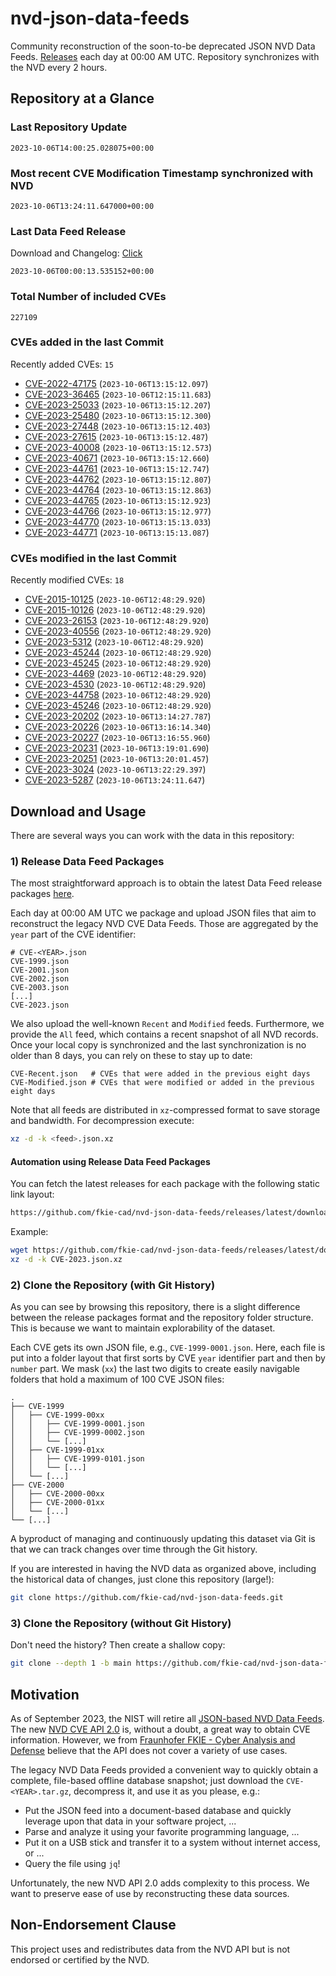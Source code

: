 # nvd-json-data-feeds

Community reconstruction of the soon-to-be deprecated JSON NVD Data Feeds. 
[Releases](https://github.com/fkie-cad/nvd-json-data-feeds/releases/latest) each day at 00:00 AM UTC.
Repository synchronizes with the NVD every 2 hours.

## Repository at a Glance

### Last Repository Update

```plain
2023-10-06T14:00:25.028075+00:00
```

### Most recent CVE Modification Timestamp synchronized with NVD

```plain
2023-10-06T13:24:11.647000+00:00
```

### Last Data Feed Release

Download and Changelog: [Click](https://github.com/fkie-cad/nvd-json-data-feeds/releases/latest)

```plain
2023-10-06T00:00:13.535152+00:00
```

### Total Number of included CVEs

```plain
227109
```

### CVEs added in the last Commit

Recently added CVEs: `15`

* [CVE-2022-47175](CVE-2022/CVE-2022-471xx/CVE-2022-47175.json) (`2023-10-06T13:15:12.097`)
* [CVE-2023-36465](CVE-2023/CVE-2023-364xx/CVE-2023-36465.json) (`2023-10-06T12:15:11.683`)
* [CVE-2023-25033](CVE-2023/CVE-2023-250xx/CVE-2023-25033.json) (`2023-10-06T13:15:12.207`)
* [CVE-2023-25480](CVE-2023/CVE-2023-254xx/CVE-2023-25480.json) (`2023-10-06T13:15:12.300`)
* [CVE-2023-27448](CVE-2023/CVE-2023-274xx/CVE-2023-27448.json) (`2023-10-06T13:15:12.403`)
* [CVE-2023-27615](CVE-2023/CVE-2023-276xx/CVE-2023-27615.json) (`2023-10-06T13:15:12.487`)
* [CVE-2023-40008](CVE-2023/CVE-2023-400xx/CVE-2023-40008.json) (`2023-10-06T13:15:12.573`)
* [CVE-2023-40671](CVE-2023/CVE-2023-406xx/CVE-2023-40671.json) (`2023-10-06T13:15:12.660`)
* [CVE-2023-44761](CVE-2023/CVE-2023-447xx/CVE-2023-44761.json) (`2023-10-06T13:15:12.747`)
* [CVE-2023-44762](CVE-2023/CVE-2023-447xx/CVE-2023-44762.json) (`2023-10-06T13:15:12.807`)
* [CVE-2023-44764](CVE-2023/CVE-2023-447xx/CVE-2023-44764.json) (`2023-10-06T13:15:12.863`)
* [CVE-2023-44765](CVE-2023/CVE-2023-447xx/CVE-2023-44765.json) (`2023-10-06T13:15:12.923`)
* [CVE-2023-44766](CVE-2023/CVE-2023-447xx/CVE-2023-44766.json) (`2023-10-06T13:15:12.977`)
* [CVE-2023-44770](CVE-2023/CVE-2023-447xx/CVE-2023-44770.json) (`2023-10-06T13:15:13.033`)
* [CVE-2023-44771](CVE-2023/CVE-2023-447xx/CVE-2023-44771.json) (`2023-10-06T13:15:13.087`)


### CVEs modified in the last Commit

Recently modified CVEs: `18`

* [CVE-2015-10125](CVE-2015/CVE-2015-101xx/CVE-2015-10125.json) (`2023-10-06T12:48:29.920`)
* [CVE-2015-10126](CVE-2015/CVE-2015-101xx/CVE-2015-10126.json) (`2023-10-06T12:48:29.920`)
* [CVE-2023-26153](CVE-2023/CVE-2023-261xx/CVE-2023-26153.json) (`2023-10-06T12:48:29.920`)
* [CVE-2023-40556](CVE-2023/CVE-2023-405xx/CVE-2023-40556.json) (`2023-10-06T12:48:29.920`)
* [CVE-2023-5312](CVE-2023/CVE-2023-53xx/CVE-2023-5312.json) (`2023-10-06T12:48:29.920`)
* [CVE-2023-45244](CVE-2023/CVE-2023-452xx/CVE-2023-45244.json) (`2023-10-06T12:48:29.920`)
* [CVE-2023-45245](CVE-2023/CVE-2023-452xx/CVE-2023-45245.json) (`2023-10-06T12:48:29.920`)
* [CVE-2023-4469](CVE-2023/CVE-2023-44xx/CVE-2023-4469.json) (`2023-10-06T12:48:29.920`)
* [CVE-2023-4530](CVE-2023/CVE-2023-45xx/CVE-2023-4530.json) (`2023-10-06T12:48:29.920`)
* [CVE-2023-44758](CVE-2023/CVE-2023-447xx/CVE-2023-44758.json) (`2023-10-06T12:48:29.920`)
* [CVE-2023-45246](CVE-2023/CVE-2023-452xx/CVE-2023-45246.json) (`2023-10-06T12:48:29.920`)
* [CVE-2023-20202](CVE-2023/CVE-2023-202xx/CVE-2023-20202.json) (`2023-10-06T13:14:27.787`)
* [CVE-2023-20226](CVE-2023/CVE-2023-202xx/CVE-2023-20226.json) (`2023-10-06T13:16:14.340`)
* [CVE-2023-20227](CVE-2023/CVE-2023-202xx/CVE-2023-20227.json) (`2023-10-06T13:16:55.960`)
* [CVE-2023-20231](CVE-2023/CVE-2023-202xx/CVE-2023-20231.json) (`2023-10-06T13:19:01.690`)
* [CVE-2023-20251](CVE-2023/CVE-2023-202xx/CVE-2023-20251.json) (`2023-10-06T13:20:01.457`)
* [CVE-2023-3024](CVE-2023/CVE-2023-30xx/CVE-2023-3024.json) (`2023-10-06T13:22:29.397`)
* [CVE-2023-5287](CVE-2023/CVE-2023-52xx/CVE-2023-5287.json) (`2023-10-06T13:24:11.647`)


## Download and Usage

There are several ways you can work with the data in this repository:

### 1) Release Data Feed Packages

The most straightforward approach is to obtain the latest Data Feed release packages [here](https://github.com/fkie-cad/nvd-json-data-feeds/releases/latest).

Each day at 00:00 AM UTC we package and upload JSON files that aim to reconstruct the legacy NVD CVE Data Feeds.
Those are aggregated by the `year` part of the CVE identifier:

```
# CVE-<YEAR>.json
CVE-1999.json
CVE-2001.json
CVE-2002.json
CVE-2003.json
[...]
CVE-2023.json
```

We also upload the well-known `Recent` and `Modified` feeds.
Furthermore, we provide the `All` feed, which contains a recent snapshot of all NVD records.
Once your local copy is synchronized and the last synchronization is no older than 8 days, you can rely on these to stay up to date:

```plain
CVE-Recent.json   # CVEs that were added in the previous eight days
CVE-Modified.json # CVEs that were modified or added in the previous eight days
```

Note that all feeds are distributed in `xz`-compressed format to save storage and bandwidth.
For decompression execute:

```sh
xz -d -k <feed>.json.xz
```


#### Automation using Release Data Feed Packages

You can fetch the latest releases for each package with the following static link layout:

```sh
https://github.com/fkie-cad/nvd-json-data-feeds/releases/latest/download/CVE-<YEAR>.json.xz
```

Example:

```sh
wget https://github.com/fkie-cad/nvd-json-data-feeds/releases/latest/download/CVE-2023.json.xz
xz -d -k CVE-2023.json.xz
```

### 2) Clone the Repository (with Git History)

As you can see by browsing this repository, there is a slight difference between the release packages format and the repository folder structure.
This is because we want to maintain explorability of the dataset.

Each CVE gets its own JSON file, e.g., `CVE-1999-0001.json`.
Here, each file is put into a folder layout that first sorts by CVE `year` identifier part and then by `number` part.
We mask (`xx`) the last two digits to create easily navigable folders that hold a maximum of 100 CVE JSON files:

```plain
.
├── CVE-1999
│   ├── CVE-1999-00xx
│   │   ├── CVE-1999-0001.json
│   │   ├── CVE-1999-0002.json
│   │   └── [...]
│   ├── CVE-1999-01xx
│   │   ├── CVE-1999-0101.json
│   │   └── [...]
│   └── [...]
├── CVE-2000
│   ├── CVE-2000-00xx
│   ├── CVE-2000-01xx
│   └── [...]
└── [...]
```

A byproduct of managing and continuously updating this dataset via Git is that we can track changes over time through the Git history.

If you are interested in having the NVD data as organized above, including the historical data of changes, just clone this repository (large!):

```sh
git clone https://github.com/fkie-cad/nvd-json-data-feeds.git
```

### 3) Clone the Repository (without Git History)

Don't need the history? Then create a shallow copy:

```sh
git clone --depth 1 -b main https://github.com/fkie-cad/nvd-json-data-feeds.git
```

## Motivation

As of September 2023, the NIST will retire all [JSON-based NVD Data Feeds](https://nvd.nist.gov/vuln/data-feeds#divRetirementBanner-1).
The new [NVD CVE API 2.0](https://nvd.nist.gov/developers/vulnerabilities) is, without a doubt, a great way to obtain CVE information.
However, we from [Fraunhofer FKIE - Cyber Analysis and Defense](https://www.fkie.fraunhofer.de/en/departments/cad.html) believe that the API does not cover a variety of use cases.

The legacy NVD Data Feeds provided a convenient way to quickly obtain a complete, file-based offline database snapshot; just download the `CVE-<YEAR>.tar.gz`, decompress it, and use it as you please, e.g.:

* Put the JSON feed into a document-based database and quickly leverage upon that data in your software project, ...
* Parse and analyze it using your favorite programming language, ...
* Put it on a USB stick and transfer it to a system without internet access, or ...
* Query the file using `jq`!

Unfortunately, the new NVD API 2.0 adds complexity to this process.
We want to preserve ease of use by reconstructing these data sources.

## Non-Endorsement Clause

This project uses and redistributes data from the NVD API but is not endorsed or certified by the NVD.